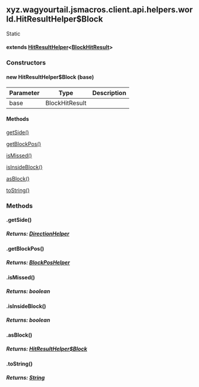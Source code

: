 

xyz.wagyourtail.jsmacros.client.api.helpers.world.HitResultHelper$Block
-----------------------------------------------------------------------

Static
#### extends [HitResultHelper](1.9.2/xyz/wagyourtail/jsmacros/client/api/helpers/world/HitResultHelper.html)<[BlockHitResult](https://wagyourtail.xyz/Projects/MinecraftMappingViewer/App?mapping=INTERMEDIARY,YARN&version=1.20.5&search=net/minecraft/util/hit/BlockHitResult)>

### Constructors

#### new HitResultHelper$Block (base)

| Parameter | Type | Description |
|---|---|---|
| base | BlockHitResult |  |



#### Methods

[getSide()](#getSide-)


[getBlockPos()](#getBlockPos-)


[isMissed()](#isMissed-)


[isInsideBlock()](#isInsideBlock-)


[asBlock()](#asBlock-)


[toString()](#toString-)



### Methods

#### .getSide()


##### Returns: [DirectionHelper](1.9.2/xyz/wagyourtail/jsmacros/client/api/helpers/world/DirectionHelper.html)



#### .getBlockPos()


##### Returns: [BlockPosHelper](1.9.2/xyz/wagyourtail/jsmacros/client/api/helpers/world/BlockPosHelper.html)



#### .isMissed()


##### Returns: boolean



#### .isInsideBlock()


##### Returns: boolean



#### .asBlock()


##### Returns: [HitResultHelper$Block](#)



#### .toString()


##### Returns: [String](https://docs.oracle.com/javase/8/docs/api/index.html?java/lang/String.html)




